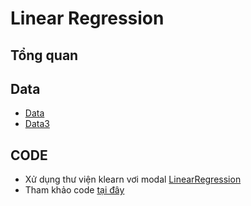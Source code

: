 # Linear Regression #
## Tổng quan ##

## Data ##
* [Data](https://cs.uit.edu.vn/data.txt)
* [Data3](http://cs.uit.edu.vn/data3.txt)
## CODE ##
* Xử dụng thư viện klearn vơi modal [LinearRegression](https://scikit-learn.org/stable/modules/generated/sklearn.linear_model.LinearRegression.html?highlight=linearregression#sklearn.linear_model.LinearRegression)
* Tham khảo code [tại đây](https://github.com/khoaphamj1505/CS114.L11.KHCL/blob/master/Linear%20Regression/Linear%20Regression.ipynb)
